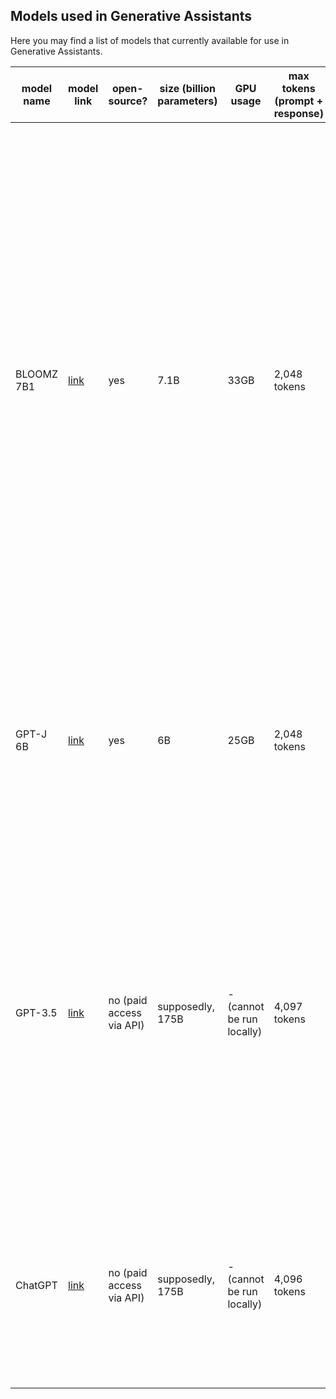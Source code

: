 ## Models used in Generative Assistants

Here you may find a list of models that currently available for use in Generative Assistants.

| model name | model link                                              | open-source?             | size (billion parameters) | GPU usage                 | max tokens (prompt + response) | description                                                                                                                                                                                                                                                                                                                                                                                                                                                                                                                                                                     |
|------------|---------------------------------------------------------|--------------------------|---------------------------|---------------------------|--------------------------------|---------------------------------------------------------------------------------------------------------------------------------------------------------------------------------------------------------------------------------------------------------------------------------------------------------------------------------------------------------------------------------------------------------------------------------------------------------------------------------------------------------------------------------------------------------------------------------|
| BLOOMZ 7B1 | [link](https://huggingface.co/bigscience/bloomz-7b1)    | yes                      | 7.1B                      | 33GB                      | 2,048 tokens                   | An open-source multilingual task-oriented large language model. BLOOMZ 7B1 comes from BLOOMZ model family (featuring 560M, 1.1B, 1.7B, 3B, 7.1B, and 176B parameter versions). Each of the models is a [BLOOM](https://huggingface.co/bigscience/bloom) model of corresponding size, fine-tuned on cross-lingual task-instruction dataset (46 languages, 16 NLP tasks).  For more details about BLOOM, refer to [this paper](https://arxiv.org/pdf/2211.05100.pdf). For more details about BLOOMZ and its dataset, refer to [this paper](https://arxiv.org/pdf/2211.01786.pdf). |
| GPT-J 6B   | [link](https://huggingface.co/EleutherAI/gpt-j-6b)      | yes                      | 6B                        | 25GB                      | 2,048 tokens                   | An open-source large language model. English-only, not fine-tuned for instruction following, not capable of code generation. For more details, refer to this [GitHub repo](https://github.com/kingoflolz/mesh-transformer-jax)                                                                                                                                                                                                                                                                                                                                                  |
| GPT-3.5    | [link](https://platform.openai.com/docs/models/gpt-3-5) | no (paid access via API) | supposedly, 175B          | - (cannot be run locally) | 4,097 tokens                   | Based on text-davinci-003 -- the largest and most capable of GPT-3/GPT-3.5 models family (featuring davinci, curie, babbage, ada models) not optimized for chat. Unlike earlier GPT-3 models, also able to understand and generate code. Unlike GPT-3.5 turbo, not optimised for chat. For more details, refer to [OpenAI website](https://platform.openai.com/docs/models/gpt-3-5).                                                                                                                                                                                            |
| ChatGPT    | [link](https://platform.openai.com/docs/models/gpt-3-5) | no (paid access via API) | supposedly, 175B          | - (cannot be run locally) | 4,096 tokens                   | Based on gpt-3.5-turbo -- the most capable of the entire GPT-3/GPT-3.5 models family. Optimized for chat. Able to understand and generate code. For more details, refer to [OpenAI website](https://platform.openai.com/docs/models/gpt-3-5).                                                                                                                                                                                                                                                                                                                                   |